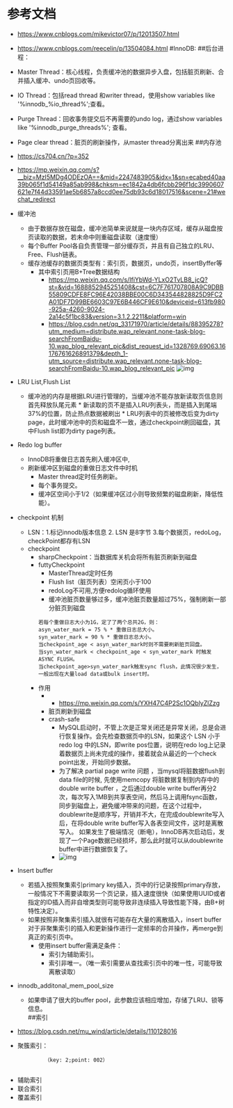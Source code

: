 # 参考文档
* https://www.cnblogs.com/mikevictor07/p/12013507.html
* https://www.cnblogs.com/reecelin/p/13504084.html
#InnoDB:
##后台进程：
* Master Thread：核心线程，负责缓冲池的数据异步入盘，包括脏页刷新、合并插入缓冲、undo页回收等。
* IO Thread：包括read thread 和writer thread，使用show variables like '%innodb_%io_thread%';查看。
* Purge Thread：回收事务提交后不再需要的undo log，通过show variables like '%innodb_purge_threads%'; 查看。
* Page clear thread：脏页的刷新操作，从master thread分离出来
##内存池
* https://cs704.cn/?p=352
* https://mp.weixin.qq.com/s?__biz=MzI5MDg4ODEzOA==&mid=2247483905&idx=1&sn=ecabed40aa39b065f1d54149a85ab998&chksm=ec1842a4db6fcbb296f1dc3990607621e7f44d33591ae5b6857a8ccd0ee75db93c6d18017516&scene=21#wechat_redirect
* 缓冲池
    * 由于数据存放在磁盘，缓冲池简单来说就是一块内存区域，缓存从磁盘按页读取的数据，若未命中则重磁盘读取（速度慢）
    * 每个Buffer Pool各自负责管理一部分缓存页，并且有自己独立的LRU、Free、Flush链表。
    * 缓存池缓存的数据页类型有：索引页，数据页，undo页，insertByffer等
        * 其中索引页用B+Tree数据结构
            * https://mp.weixin.qq.com/s/IfiYbWd-YLxO2TvLB8_jcQ?st=&vid=1688852945251408&cst=6C7F761707808A9C9DBB55809CDFE8FC96E42038BBE00C6D343544828825D9FC2A01DF7D99BE6603C97E6B446CF9E610&deviceid=613fb980-925a-4260-9024-2a14c5f1bc83&version=3.1.2.2211&platform=win
            * https://blog.csdn.net/qq_33171970/article/details/88395278?utm_medium=distribute.wap_relevant.none-task-blog-searchFromBaidu-10.wap_blog_relevant_pic&dist_request_id=1328769.69063.16176761626891379&depth_1-utm_source=distribute.wap_relevant.none-task-blog-searchFromBaidu-10.wap_blog_relevant_pic
    ![img](https://cdn.nlark.com/yuque/0/2019/png/467414/1571583713156-7b4304d4-45c2-40ae-9efc-8b6f22b8a1c1.png)
* LRU List,Flush List
     * 缓冲池的内存是根据LRU进行管理的，当缓冲池不能存放新读取页信息则首先释放队尾元素
      * 新读取的页不是插入LRU列表头，而是插入到尾端37%的位置，防止热点数据被刷出
      * LRU列表中的页被修改后变为dirty page，此时缓冲池中的页和磁盘不一致，通过checkpoint刷回磁盘，其中Flush list即为dirty page列表。
* Redo log buffer
   * InnoDB将重做日志首先刷入缓冲区中,
   * 刷新缓冲区到磁盘的重做日志文件中时机
        * Master thread定时任务刷新。
        * 每个事务提交。
        * 缓冲区空间小于1/2（如果缓冲区过小则导致频繁的磁盘刷新，降低性能）。 
* checkpoint 机制
    * LSN：1.标记innodb版本信息 2. LSN 是8字节 3.每个数据页，redoLog，checkPoint都存有LSN
    * checkpoint
        * sharpCheckpoint：当数据库关机会将所有脏页刷新到磁盘
        * futtyCheckpoint
            * MasterThread定时任务
            * Flush list（脏页列表）空闲页小于100
            * redoLog不可用,方便redolog循环使用
            * 缓冲池脏页数量够过多，缓冲池脏页数量超过75%，强制刷新一部分脏页到磁盘
            ````
            若每个重做日志大小为1G，定了了两个总共2G，则：
            asyn_water_mark = 75 % * 重做日志总大小。
            syn_water_mark = 90 % * 重做日志总大小。
            当checkpoint_age < asyn_water_mark时则不需要刷新脏页回盘。
            当syn_water_mark < checkpoint_age < syn_water_mark 时触发ASYNC FLUSH。
            当checkpoint_age>syn_water_mark触发sync flush，此情况很少发生，一般出现在大量load data或bulk insert时。
            ````
        * 作用
             * * https://mp.weixin.qq.com/s/YXH47C4P2Sc1OQblyZlZzg
             * 脏页刷新到磁盘
             * crash-safe
                * MySQL启动时，不管上次是正常关闭还是异常关闭，总是会进行恢复操作。会先检查数据页中的LSN，如果这个 LSN 小于 redo log 中的LSN，即write pos位置，说明在redo log上记录着数据页上尚未完成的操作，接着就会从最近的一个check point出发，开始同步数据。
                * 为了解决 partial page write 问题 ，当mysql将脏数据flush到data file的时候, 先使用memcopy 将脏数据复制到内存中的double write buffer ，之后通过double write buffer再分2次，每次写入1MB到共享表空间，然后马上调用fsync函数，同步到磁盘上，避免缓冲带来的问题，在这个过程中，doublewrite是顺序写，开销并不大，在完成doublewrite写入后，在将double write buffer写入各表空间文件，这时是离散写入。
                  如果发生了极端情况（断电），InnoDB再次启动后，发现了一个Page数据已经损坏，那么此时就可以从doublewrite buffer中进行数据恢复了。
                * ![img](https://cdn.nlark.com/yuque/0/2019/png/467414/1571622056598-4df46340-365c-46e8-bafa-7f6f08162fc0.png)
* Insert buffer
    * 若插入按照聚集索引primary key插入，页中的行记录按照primary存放，一般情况下不需要读取另一个页记录，插入速度很快（如果使用UUID或者指定的ID插入而非自增类型则可能导致非连续插入导致性能下降，由B+树特性决定）。
    * 如果按照非聚集索引插入就很有可能存在大量的离散插入，insert buffer对于非聚集索引的插入和更新操作进行一定频率的合并操作，再merge到真正的索引页中。
        * 使用insert buffer需满足条件：
            * 索引为辅助索引。
            * 索引非唯一。（唯一索引需要从查找索引页中的唯一性，可能导致离散读取）        
* innodb_additonal_mem_pool_size
   * 如果申请了很大的buffer pool，此参数应该相应增加，存储了LRU、锁等信息。            
##索引

* https://blog.csdn.net/mu_wind/article/details/110128016

* 聚簇索引：
````
            （key: 2;point: 002）


````
* 辅助索引
* 联合索引
* 覆盖索引


